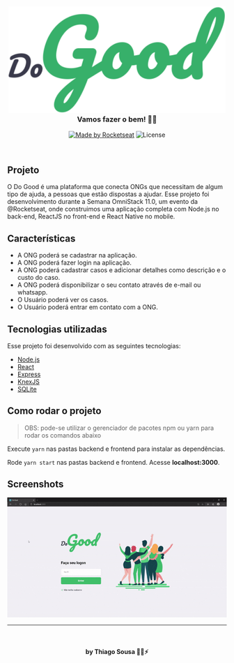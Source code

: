 <h3 align="center">
    <img src="frontend/src/assets/logo.svg" width="500px" /><br>
    <b>Vamos fazer o bem!</b> 🐱‍🏍
</h3>

<p align="center">
  <a href="https://rocketseat.com.br">
    <img alt="Made by Rocketseat" src="https://img.shields.io/badge/made%20by-Rocketseat-blueviolet?style=flat-square"></a>
    <img alt="License" src="https://img.shields.io/badge/license-MIT-blueviolet?style=flat-square">
</p>

<br>

## Projeto
O Do Good é uma plataforma que conecta ONGs que necessitam de algum tipo de ajuda, a pessoas que estão dispostas a ajudar.
Esse projeto foi desenvolvimento durante a Semana OmniStack 11.0, um evento da @Rocketseat, onde construimos uma aplicação completa com Node.js no back-end, ReactJS no front-end e React Native no mobile.

## Características
* A ONG poderá se cadastrar na aplicação.
* A ONG poderá fazer login na aplicação.
* A ONG poderá cadastrar casos e adicionar detalhes como descrição e o custo do caso.
* A ONG poderá disponibilizar o seu contato através de e-mail ou  whatsapp.
* O Usuário poderá ver os casos.
* O Usuário poderá entrar em contato com a ONG.

## Tecnologias utilizadas
Esse projeto foi desenvolvido com as seguintes tecnologias:
- [Node.js](https://nodejs.org/en/)
- [React](https://pt-br.reactjs.org/)
- [Express](https://expressjs.com/pt-br/)
- [KnexJS](http://knexjs.org/)
- [SQLite](https://www.sqlite.org/index.html)
  

## Como rodar o projeto
> OBS: pode-se utilizar o gerenciador de pacotes npm ou yarn para rodar os comandos abaixo

Execute ```yarn``` nas pastas backend e frontend para instalar as dependências.

Rode ```yarn start``` nas pastas backend e frontend. Acesse **localhost:3000**.

## Screenshots

<img src="Gif DoGood.gif">

---

<br>

<h4 align="center">by <b>Thiago Sousa</b> 🐱‍👤⚡</h4>

